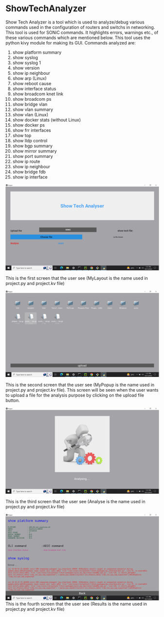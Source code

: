 # ShowTechAnalyzer

Show Tech Analyzer is a tool which is used to analyze/debug various commands used in the configuration of routers and switchs in networking. This tool is used for SONiC commands. It highlights errors, warnings etc., of these various commands which are mentioned below. This tool uses the python kivy module for making its GUI. Commands analyzed are:

1. show platform summary
2. show syslog
3. show syslog 1
4. show version
5. show ip neighbour
6. show arp (Linux)
7. show reboot cause
8. show interface status
9. show broadcom knet link
10. show broadcom ps
11. show bridge vlan
12. show vlan summary
13. show vlan (Linux)
14. show docker stats (without Linux)
15. show docker ps
16. show frr interfaces
17. show top
18. show lldp control
19. show bgp summary
20. show mirror summary
21. show port summary
22. show ip route
23. show ip neighbour
24. show bridge fdb
25. show ip interface




![alt text](https://github.com/khanna-harshit/ShowTech/blob/main/assets/main.png)

This is the first screen that the user see (MyLayout is the name used in project.py and project.kv file) 

![alt tag](https://github.com/khanna-harshit/ShowTech/blob/main/assets/upload_file.png)

This is the second screen that the user see (MyPopup is the name used in project.py and project.kv file). This screen will be seen when the user wants to upload a file for the analysis purpose by clicking on the upload file button. 

![alt tag](https://github.com/khanna-harshit/ShowTech/blob/main/assets/analyze.png)

This is the third screen that the user see (Analyse is the name used in project.py and project.kv file)  

![alt tag](https://github.com/khanna-harshit/ShowTech/blob/main/assets/Results.png)
This is the fourth screen that the user see (Results is the name used in project.py and project.kv file)  



